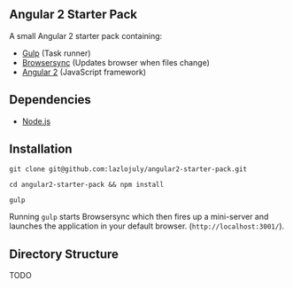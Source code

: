 ## Angular 2 Starter Pack

A small Angular 2 starter pack containing:

* [Gulp](http://gulpjs.com/) (Task runner)
* [Browsersync](https://www.browsersync.io) (Updates browser when files change)
* [Angular 2](https://angular.io/docs/js/latest/) (JavaScript framework)

## Dependencies

* [Node.js](https://nodejs.org/en/)

## Installation

```
git clone git@github.com:lazlojuly/angular2-starter-pack.git

cd angular2-starter-pack && npm install

gulp
```

Running `gulp` starts Browsersync which then fires up a mini-server and launches the application in your default browser. (`http://localhost:3001/`).

## Directory Structure

TODO
